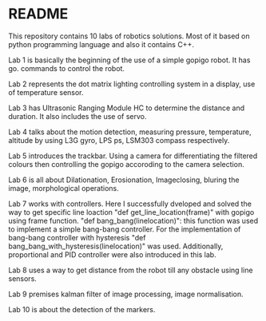 # README #

This repository contains 10 labs of robotics solutions. Most of it based on python programming language and also it contains C++. 

Lab 1 is basically the beginning of the use of a simple gopigo robot. It has go. commands to control the robot. 


Lab 2 represents the dot matrix lighting controlling system in a display, use of temperature sensor. 


Lab 3 has Ultrasonic Ranging Module HC to determine the distance and duration. It also includes the use of servo. 


Lab 4 talks about the motion detection, measuring pressure, temperature, altitude by using L3G gyro, LPS ps, LSM303 compass respectively.


Lab 5 introduces the trackbar. Using a camera for differentiating the filtered colours then controlling the gopigo accoroding to the camera selection. 


Lab 6 is all about Dilationation, Erosionation, Imageclosing, bluring the image, morphological operations. 


Lab 7 works with controllers. Here I successfully dveloped and solved the way to get specific line loaction "def get_line_location(frame)" with gopigo using frame function. "def bang_bang(linelocation)": this function was used to implement a simple bang-bang controller. For the implementation of bang-bang controller with hysteresis "def bang_bang_with_hysteresis(linelocation)" was used. Additionally, proportional and PID controller were also introduced in this lab. 


Lab 8 uses a way to get distance from the robot till any obstacle using line sensors. 


Lab 9 premises kalman filter of image processing, image normalisation.


Lab 10 is about the detection of the markers. 


